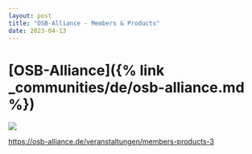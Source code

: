 ```yaml
---
layout: post
title: "OSB-Alliance - Members & Products"
date: 2023-04-13
---
```


# [OSB-Alliance]({% link _communities/de/osb-alliance.md %})

![](https://osb-alliance.de/wp-content/uploads/2021/06/Members-Products-948x648-1-474x324@2x.png)

https://osb-alliance.de/veranstaltungen/members-products-3
